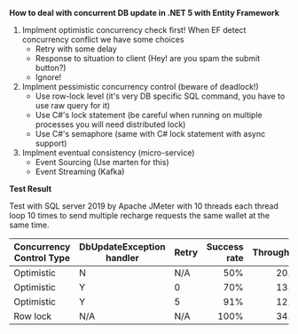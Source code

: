 **How to deal with concurrent DB update in .NET 5 with Entity Framework**
1. Implment optimistic concurrency check first!
   When EF detect concurrency conflict we have some choices
    - Retry with some delay
    - Response to situation to client (Hey! are you spam the submit button?)
    - Ignore!
2. Implment pessimistic concurrency control (beware of deadlock!)
   - Use row-lock level (it's very DB specific SQL command, you have to use raw query for it)
   - Use C#'s lock statement (be careful when running on multiple processes you will need distributed lock)
   - Use C#'s semaphore (same with C# lock statement with async support)
3. Implment eventual consistency (micro-service)
   - Event Sourcing (Use marten for this)
   - Event Streaming (Kafka)

   
**Test Result**

Test with SQL server 2019
by Apache JMeter with 10 threads each thread loop 10 times
to send multiple recharge requests the same wallet at the same time.

| Concurrency Control Type | DbUpdateException handler | Retry | Success rate | Throughput |
|--------------------------|---------------------------|-------|-------------:|----------:|
|Optimistic                | N                         | N/A   | 50%          | 20.2/s    |
|Optimistic                | Y                         | 0     | 70%          | 13.7/s    |
|Optimistic                | Y                         | 5     | 91%          | 12.2/s    |
|Row lock                  | N/A                       | N/A   | 100%         | 34.1/s    |